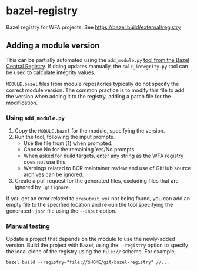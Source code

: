 # bazel-registry

Bazel registry for WFA projects. See https://bazel.build/external/registry

## Adding a module version

This can be partially automated using the `add_module.py`
[tool from the Bazel Central Registry](https://github.com/bazelbuild/bazel-central-registry/tree/main/tools).
If doing updates manually, the `calc_integrity.py` tool can be used to calculate
integrity values.

`MODULE.bazel` files from module repositories typically do not specify the
correct module version. The common practice is to modify this file to add the
version when adding it to the registry, adding a patch file for the
modification.

### Using `add_module.py`

1.  Copy the `MODULE.bazel` for the module, specifying the version.
2.  Run the tool, following the input prompts.
    *   Use the file from (1) when prompted.
    *   Choose No for the remaining Yes/No prompts.
    *   When asked for build targets, enter any string as the WFA registry does
        not use this.
    *   Warnings related to BCR maintainer review and use of GitHub source
        archives can be ignored.
3.  Create a pull request for the generated files, excluding files that are
    ignored by `.gitignore`.

If you get an error related to `presubmit.yml` not being found, you can add an
empty file to the specified location and re-run the tool specifying the
generated `.json` file using the `--input` option.

### Manual testing

Update a project that depends on the module to use the newly-added version.
Build the project with Bazel, using the `--registry` option to specify the local
clone of the registry using the `file://` scheme. For example,

```shell
bazel build --registry="file://$HOME/git/bazel-registry" //...
```
